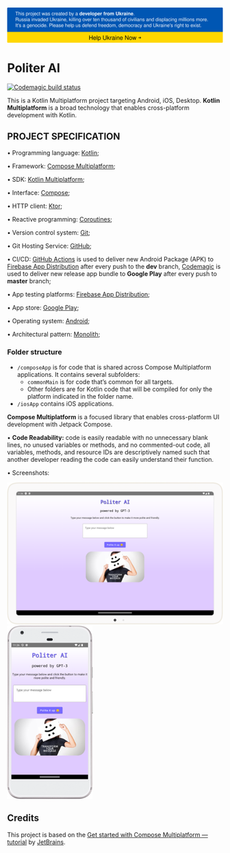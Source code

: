[![Stand With Ukraine](https://raw.githubusercontent.com/vshymanskyy/StandWithUkraine/main/banner-direct-single.svg)](https://stand-with-ukraine.pp.ua)

# Politer AI

[![Codemagic build status](https://api.codemagic.io/apps/656e850f56b6e401cb0544dc/android-kmm-workflow/status_badge.svg)](https://codemagic.io/apps/656e850f56b6e401cb0544dc/android-kmm-workflow/latest_build)

This is a Kotlin Multiplatform project targeting Android, iOS, Desktop.
**Kotlin Multiplatform** is a broad technology that enables cross-platform development with Kotlin.

## PROJECT SPECIFICATION

• Programming language: [Kotlin](https://kotlinlang.org/);

• Framework: [Compose Multiplatform](https://www.jetbrains.com/lp/compose-multiplatform/);

• SDK: [Kotlin Multiplatform](https://kotlinlang.org/docs/multiplatform.html);

• Interface: [Compose](https://developer.android.com/jetpack/compose);

• HTTP client: [Ktor](https://ktor.io);

• Reactive programming: [Coroutines](https://developer.android.com/kotlin/coroutines);

• Version control system: [Git](https://git-scm.com);

• Git Hosting Service: [GitHub](https://github.com);

• CI/CD: [GitHub Actions](https://docs.github.com/en/actions) is used to deliver new Android
Package (APK) to [Firebase App Distribution](https://firebase.google.com/docs/app-distribution)
after every push to the **dev** branch, [Codemagic](https://codemagic.io/start/) is used to deliver
new release app bundle to **Google Play** after every push to **master** branch;

• App testing platforms:
[Firebase App Distribution](https://appdistribution.firebase.dev/i/353f302e0032e469);

• App store:
[Google Play](https://play.google.com/store/apps/details?id=com.turskyi.politerai);

• Operating system: [Android](https://www.android.com/);

• Architectural pattern:
[Monolith](https://learn.microsoft.com/en-us/dotnet/architecture/modern-web-apps-azure/common-web-application-architectures#all-in-one-applications);

### Folder structure

* `/composeApp` is for code that is shared across Compose Multiplatform applications.
  It contains several subfolders:
    - `commonMain` is for code that’s common for all targets.
    - Other folders are for Kotlin code that will be compiled for only the platform indicated in the
      folder name.
* `/iosApp` contains iOS applications.

**Compose Multiplatform** is a focused library that enables cross-platform UI development with
Jetpack Compose.

• **Code Readability:** code is easily readable with no unnecessary blank lines, no unused variables
or methods, and no commented-out code, all variables, methods, and resource IDs are descriptively
named such that another developer reading the code can easily understand their function.

• Screenshots:

<!--suppress CheckImageSize -->
<img src="screenshots/PixelTablet2023.png" width="800"  alt="screenshot of the home page">
<img src="screenshots/PixelXL2023.png" width="200"  alt="screenshot">

## Credits

This project is based on the
[Get started with Compose Multiplatform — tutorial](https://www.jetbrains.com/help/kotlin-multiplatform-dev/compose-multiplatform-getting-started.html)
by [JetBrains](https://github.com/JetBrains).
